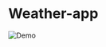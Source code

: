 # Weather-app

![Demo](https://github.com/user-attachments/assets/73200ccb-58d7-4138-83f0-7ef59d1e6190)
